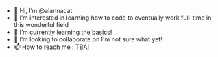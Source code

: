 - 👋 Hi, I’m @alannacat
- 👀 I’m interested in learning how to code to eventually work full-time in this wonderful field
- 🌱 I’m currently learning the basics!
- 💞️ I’m looking to collaborate on I'm not sure what yet!
- 📫 How to reach me : TBA!

<!---
alannacat/alannacat is a ✨ special ✨ repository because its `README.md` (this file) appears on your GitHub profile.
You can click the Preview link to take a look at your changes.
--->

